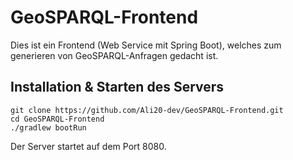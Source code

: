 # GeoSPARQL-Frontend

Dies ist ein Frontend (Web Service mit Spring Boot), welches zum generieren von GeoSPARQL-Anfragen gedacht ist.

## Installation & Starten des Servers

```
git clone https://github.com/Ali20-dev/GeoSPARQL-Frontend.git
cd GeoSPARQL-Frontend
./gradlew bootRun
```
Der Server startet auf dem Port 8080.
